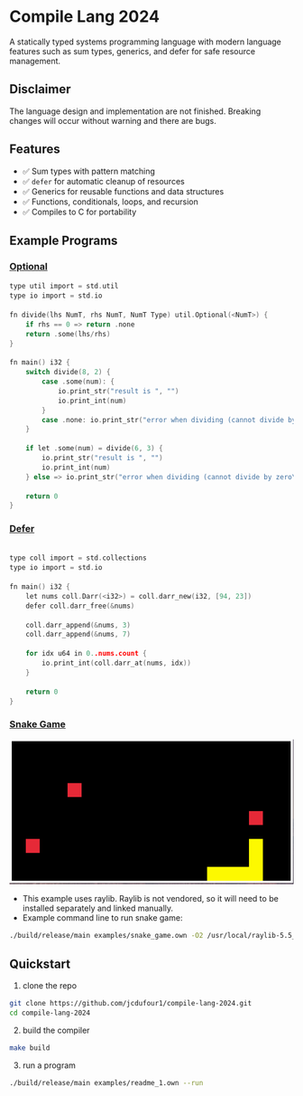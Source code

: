 # Compile Lang 2024
A statically typed systems programming language with modern language features such as sum types, generics, and defer for safe resource management.

## Disclaimer
The language design and implementation are not finished. Breaking changes will occur without warning and there are bugs.

## Features
- :white_check_mark: Sum types with pattern matching
- :white_check_mark: `defer` for automatic cleanup of resources
- :white_check_mark: Generics for reusable functions and data structures
- :white_check_mark: Functions, conditionals, loops, and recursion
- :white_check_mark: Compiles to C for portability

## Example Programs
### [Optional](examples/optional.own)
```c
type util import = std.util
type io import = std.io

fn divide(lhs NumT, rhs NumT, NumT Type) util.Optional(<NumT>) {
    if rhs == 0 => return .none
    return .some(lhs/rhs)
}

fn main() i32 {
    switch divide(8, 2) {
        case .some(num): {
            io.print_str("result is ", "")
            io.print_int(num)
        }
        case .none: io.print_str("error when dividing (cannot divide by zero\n")
    }

    if let .some(num) = divide(6, 3) {
        io.print_str("result is ", "")
        io.print_int(num)
    } else => io.print_str("error when dividing (cannot divide by zero\n")

    return 0
}
```

### [Defer](examples/defer.own)
```c

type coll import = std.collections
type io import = std.io

fn main() i32 {
    let nums coll.Darr(<i32>) = coll.darr_new(i32, [94, 23])
    defer coll.darr_free(&nums)

    coll.darr_append(&nums, 3)
    coll.darr_append(&nums, 7)

    for idx u64 in 0..nums.count {
        io.print_int(coll.darr_at(nums, idx))
    }

    return 0
}
```
### [Snake Game](examples/snake_game.own)  
![](docs/snake_game.png)
- This example uses raylib. Raylib is not vendored, so it will need to be installed separately and linked manually.
- Example command line to run snake game:
```sh
./build/release/main examples/snake_game.own -O2 /usr/local/raylib-5.5_linux_amd64/lib/libraylib.a -lm --run
```

## Quickstart
1. clone the repo
```sh
git clone https://github.com/jcdufour1/compile-lang-2024.git
cd compile-lang-2024
```
2. build the compiler
```sh
make build
```
3. run a program
```sh
./build/release/main examples/readme_1.own --run
```


